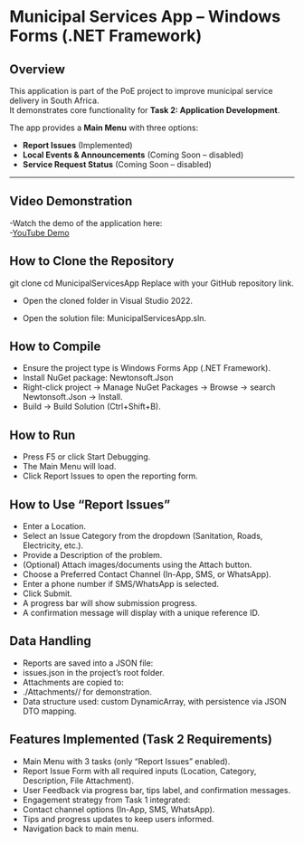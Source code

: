 # Municipal Services App – Windows Forms (.NET Framework)

##  Overview
This application is part of the PoE project to improve municipal service delivery in South Africa.  
It demonstrates core functionality for **Task 2: Application Development**.  

The app provides a **Main Menu** with three options:  
- **Report Issues** (Implemented)  
- **Local Events & Announcements** (Coming Soon – disabled)  
- **Service Request Status** (Coming Soon – disabled)  

---

##  Video Demonstration
-Watch the demo of the application here:  
-[YouTube Demo](https://youtu.be/K-z8puO7mnc)  

##  How to Clone the Repository

git clone <your-repo-url>
cd MunicipalServicesApp
Replace <your-repo-url> with your GitHub repository link.

- Open the cloned folder in Visual Studio 2022.

- Open the solution file: MunicipalServicesApp.sln.

## How to Compile
- Ensure the project type is Windows Forms App (.NET Framework).
- Install NuGet package: Newtonsoft.Json
- Right-click project → Manage NuGet Packages → Browse → search Newtonsoft.Json → Install.
- Build → Build Solution (Ctrl+Shift+B).

## How to Run
- Press F5 or click Start Debugging.
- The Main Menu will load.
- Click Report Issues to open the reporting form.

## How to Use “Report Issues”
- Enter a Location.
- Select an Issue Category from the dropdown (Sanitation, Roads, Electricity, etc.).
- Provide a Description of the problem.
- (Optional) Attach images/documents using the Attach button.
- Choose a Preferred Contact Channel (In-App, SMS, or WhatsApp).
- Enter a phone number if SMS/WhatsApp is selected.
- Click Submit.
- A progress bar will show submission progress.
- A confirmation message will display with a unique reference ID.

## Data Handling
- Reports are saved into a JSON file:
- issues.json in the project’s root folder.
- Attachments are copied to:
- ./Attachments/<IssueId>/ for demonstration.
- Data structure used: custom DynamicArray<Issue>, with persistence via JSON DTO mapping.

## Features Implemented (Task 2 Requirements)
- Main Menu with 3 tasks (only “Report Issues” enabled).
- Report Issue Form with all required inputs (Location, Category, Description, File Attachment).
- User Feedback via progress bar, tips label, and confirmation messages.
- Engagement strategy from Task 1 integrated:
- Contact channel options (In-App, SMS, WhatsApp).
- Tips and progress updates to keep users informed.
- Navigation back to main menu.
